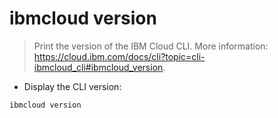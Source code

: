 # ibmcloud version

> Print the version of the IBM Cloud CLI.
> More information: <https://cloud.ibm.com/docs/cli?topic=cli-ibmcloud_cli#ibmcloud_version>.

- Display the CLI version:

`ibmcloud version`
